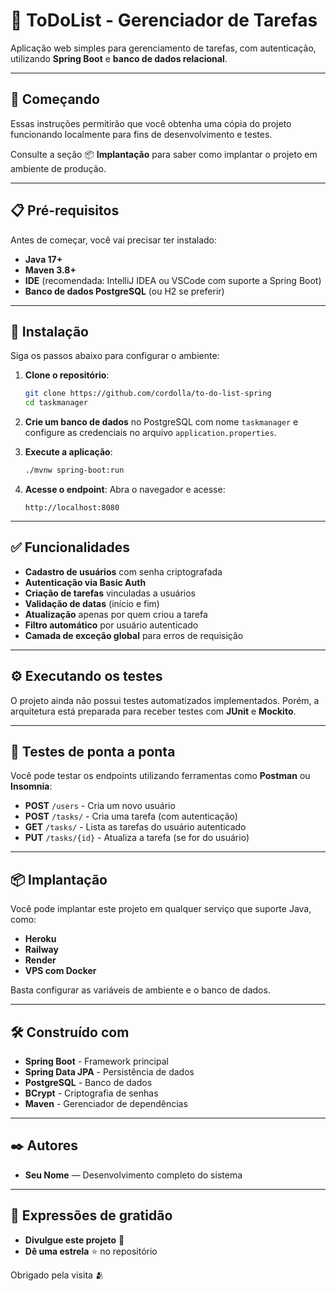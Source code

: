 # 📝 ToDoList - Gerenciador de Tarefas

Aplicação web simples para gerenciamento de tarefas, com autenticação, utilizando **Spring Boot** e **banco de dados relacional**.

---

## 🚀 Começando

Essas instruções permitirão que você obtenha uma cópia do projeto funcionando localmente para fins de desenvolvimento e testes.

Consulte a seção 📦 **Implantação** para saber como implantar o projeto em ambiente de produção.

---

## 📋 Pré-requisitos

Antes de começar, você vai precisar ter instalado:

- **Java 17+**
- **Maven 3.8+**
- **IDE** (recomendada: IntelliJ IDEA ou VSCode com suporte a Spring Boot)
- **Banco de dados PostgreSQL** (ou H2 se preferir)

---

## 🔧 Instalação

Siga os passos abaixo para configurar o ambiente:

1. **Clone o repositório**:
    ```bash
    git clone https://github.com/cordolla/to-do-list-spring
    cd taskmanager
    ```

2. **Crie um banco de dados** no PostgreSQL com nome `taskmanager` e configure as credenciais no arquivo `application.properties`.

3. **Execute a aplicação**:
    ```bash
    ./mvnw spring-boot:run
    ```

4. **Acesse o endpoint**:
   Abra o navegador e acesse:
    ```arduino
    http://localhost:8080
    ```

---

## ✅ Funcionalidades

- **Cadastro de usuários** com senha criptografada
- **Autenticação via Basic Auth**
- **Criação de tarefas** vinculadas a usuários
- **Validação de datas** (início e fim)
- **Atualização** apenas por quem criou a tarefa
- **Filtro automático** por usuário autenticado
- **Camada de exceção global** para erros de requisição

---

## ⚙️ Executando os testes

O projeto ainda não possui testes automatizados implementados. Porém, a arquitetura está preparada para receber testes com **JUnit** e **Mockito**.

---

## 🔩 Testes de ponta a ponta

Você pode testar os endpoints utilizando ferramentas como **Postman** ou **Insomnia**:

- **POST** `/users` - Cria um novo usuário
- **POST** `/tasks/` - Cria uma tarefa (com autenticação)
- **GET** `/tasks/` - Lista as tarefas do usuário autenticado
- **PUT** `/tasks/{id}` - Atualiza a tarefa (se for do usuário)

---

## 📦 Implantação

Você pode implantar este projeto em qualquer serviço que suporte Java, como:

- **Heroku**
- **Railway**
- **Render**
- **VPS com Docker**

Basta configurar as variáveis de ambiente e o banco de dados.

---

## 🛠️ Construído com

- **Spring Boot** - Framework principal
- **Spring Data JPA** - Persistência de dados
- **PostgreSQL** - Banco de dados
- **BCrypt** - Criptografia de senhas
- **Maven** - Gerenciador de dependências

---

## ✒️ Autores

- **Seu Nome** — Desenvolvimento completo do sistema  

---

## 🎁 Expressões de gratidão

- **Divulgue este projeto** 📢
- **Dê uma estrela** ⭐ no repositório

Obrigado pela visita 🫂